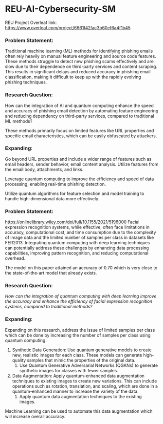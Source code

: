 # REU-AI-Cybersecurity-SM
REU Project Overleaf link: https://www.overleaf.com/project/6661f42fac3b60ef6a4f1b45

### Problem Statement:

Traditional machine learning (ML) methods for identifying phishing emails often rely heavily on manual feature engineering and source code features. These methods struggle to detect new phishing scams effectively and are slow due to their dependence on third-party services and content scraping. This results in significant delays and reduced accuracy in phishing email classification, making it difficult to keep up with the rapidly evolving phishing techniques.

### Research Question: 
How can the integration of AI and quantum computing enhance the speed and accuracy of phishing email detection by automating feature engineering and reducing dependency on third-party services, compared to traditional ML methods?

These methods primarily focus on limited features like URL properties and specific email characteristics, which can be easily obfuscated by attackers.

### Expanding: 
Go beyond URL properties and include a wider range of features such as email headers, sender behavior, email content analysis. Utilize features from the email body, attachments, and links.

Leverage quantum computing to improve the efficiency and speed of data processing, enabling real-time phishing detection.

Utilize quantum algorithms for feature selection and model training to handle high-dimensional data more effectively.

### Problem Statement:
https://onlinelibrary.wiley.com/doi/full/10.1155/2021/5196000 
Facial expression recognition systems, while effective, often face limitations in accuracy, computational cost, and time consumption due to the complexity of image data and the limited number of samples per class in datasets like FER2013. Integrating quantum computing with deep learning techniques can potentially address these challenges by enhancing data processing capabilities, improving pattern recognition, and reducing computational overhead.

The model on this paper attained an accuracy of 0.70 which is very close to the state-of-the-art model that already exists.

### Research Question:

*How can the integration of quantum computing with deep learning improve the accuracy and enhance the efficiency of facial expression recognition systems, compared to traditional methods?*

### Expanding:

Expanding on this research, address the issue of limited samples per class which can be done by increasing the number of samples per class using quantum computing.

1. Synthetic Data Generation: Use quantum generative models to create new, realistic images for each class. These models can generate high-quality samples that mimic the properties of the original data.
    1. Use Quantum Generative Adversarial Networks (QGANs) to generate synthetic images for classes with fewer samples.
2. Data Augmentation: Apply quantum-enhanced data augmentation techniques to existing images to create new variations. This can include operations such as rotation, translation, and scaling, which are done in a quantum-enhanced manner to increase the variety of the data.
    1. Apply quantum data augmentation techniques to the existing images. 

Machine Learning can be used to automate this data augmentation which will increase overall accuracy.
